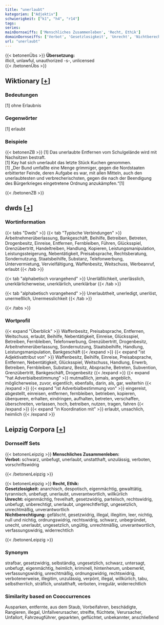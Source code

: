 ```yaml
---
title: "unerlaubt"
kategorien: ["Adjektiv"]
schwierigkeit: ["k1", "h4", "r14"]
tags:
series:
mainDornseiffs: ['Menschliches Zusammenleben', 'Recht, Ethik']
domainDornseiffs: ['Verbot', 'Gesetzlosigkeit', 'Unrecht', 'Nichtberechtigung']
url: "unerlaubt"
---
```


{{< betonenÜbs >}}
**Übersetzung:**  
illicit, unlawful, unauthorized -s-, unlicensed  
{{< /betonenÜbs >}}

## Wiktionary [[+](https://de.wiktionary.org/wiki/unerlaubt)]

### Bedeutungen
[1] ohne Erlaubnis  

### Gegenwörter
[1] erlaubt  

### Beispiele
{{< betonenZB >}}
[1] Das unerlaubte Entfernen vom Schulgelände wird mit Nachsitzen bestraft.  
[1] Kay hat sich unerlaubt das letzte Stück Kuchen genommen.  
[1] „Der Bund umfaßte eine Menge grimmiger, gegen die Nordstaaten erbitterter Feinde, deren Aufgabe es war, mit allen Mitteln, auch den unerlaubtesten und verbrecherischsten, gegen die nach der Beendigung des Bürgerkrieges eingetretene Ordnung anzukämpfen.“[1]  

{{< /betonenZB >}}


## dwds [[+](https://www.dwds.de/wb/unerlaubt)]

### Wortinformation
{{< tabs "Dwds" >}}
{{< tab "Typische Verbindungen" >}}
Arbeitnehmerüberlassung, Bankgeschäft, Beihilfe, Betreiben, Betreten, Drogenbesitz, Einreise, Entfernen, Fernbleiben, Führen, Glücksspiel, Grenzübertritt, Handeltreiben, Handlung, Kopieren, Leistungsmanipulation, Leistungssteigerung, Nebentätigkeit, Preisabsprache, Rechtsberatung, Sondernutzung, Staatsbeihilfe, Substanz, Telefonwerbung, Untervermietung, Vervielfältigung, Waffenbesitz, Weitschuss, Werbeanruf, erlaubt
{{< /tab >}}

{{< tab "alphabetisch vorangehend" >}}
Unerläßlichkeit, unerlässlich, unerklärlicherweise, unerklärlich, unerklärbar
{{< /tab >}}

{{< tab "alphabetisch vorangehend" >}}
Unerlaubtheit, unerledigt, unerlöst, unermeßlich, Unermesslichkeit
{{< /tab >}}

{{< /tabs >}}

### Wortprofil
{{< expand "Überblick" >}} Waffenbesitz, Preisabsprache, Entfernen, Weitschuss, erlaubt, Beihilfe, Nebentätigkeit, Einreise, Glücksspiel, Betreiben, Fernbleiben, Telefonwerbung, Grenzübertritt, Drogenbesitz, Arbeitnehmerüberlassung, Sondernutzung, Staatsbeihilfe, Handlung, Leistungsmanipulation, Bankgeschäft {{< /expand >}}
{{< expand "ist Adjektivattribut von" >}} Waffenbesitz, Beihilfe, Einreise, Preisabsprache, Entfernen, Nebentätigkeit, Glücksspiel, Weitschuss, Handlung, Erwerb, Betreiben, Fernbleiben, Substanz, Besitz, Absprache, Betreten, Subvention, Grenzübertritt, Bankgeschäft, Drogenbesitz {{< /expand >}}
{{< expand "hat Adverbialbestimmung" >}} mutmaßlich, jemals, angeblich, möglicherweise, zuvor, eigentlich, ebenfalls, darin, als, gar, weiterhin {{< /expand >}}
{{< expand "ist Adverbialbestimmung von" >}} eingereist, abgestellt, einreisen, entfernen, fernbleiben, betrieben, kopieren, überqueren, erhalten, eindringen, aufhalten, betreten, verschaffen, überschreiten, verlassen, hoch, betreiben, nutzen, tragen, fahren {{< /expand >}}
{{< expand "in Koordination mit" >}} erlaubt, unsachlich, heimlich {{< /expand >}}

## Leipzig Corpora [[+](https://corpora.uni-leipzig.de/en/res?word=unerlaubt&corpusId=deu_newscrawl-public_2018)]

### Dornseiff Sets
{{< betonenLeipzig >}}
**Menschliches Zusammenleben:**  
**Verbot:** schwarz, unbefugt, unerlaubt, unstatthaft, unzulässig, verboten, vorschriftswidrig  

{{< /betonenLeipzig >}}


{{< betonenLeipzig >}}
**Recht, Ethik:**  
**Gesetzlosigkeit:** anarchisch, despotisch, eigenmächtig, gewalttätig, tyrannisch, unbefugt, unerlaubt, unverantwortlich, willkürlich  
**Unrecht:** eigenmächtig, frevelhaft, gesetzwidrig, parteiisch, rechtswidrig, unbefugt, unberechtigt, unerlaubt, ungerechtfertigt, ungesetzlich, unrechtmäßig, unverantwortlich  
**Nichtberechtigung:** gefälscht, gesetzwidrig, illegal, illegitim, leer, nichtig, null und nichtig, ordnungswidrig, rechtswidrig, schwarz, unbegründet, unecht, unerlaubt, ungesetzlich, ungültig, unrechtmäßig, unverantwortlich, verfassungswidrig, widerrechtlich  

{{< /betonenLeipzig >}}

### Synonym
strafbar, gesetzwidrig, selbständig, ungesetzlich, schwarz, untersagt, unbefugt, eigenmächtig, heimlich, kriminell, hintenherum, unbemerkt, verfassungswidrig, unrechtmäßig, ordnungswidrig, rechtswidrig, verbotenerweise, illegitim, unzulässig, verpönt, illegal, willkürlich, tabu, selbstherrlich, sträflich, unstatthaft, verboten, irregulär, widerrechtlich


### Similarity based on Cooccurrences
Ausparken, entfernte, aus dem Staub, Vorbeifahren, beschädigte, Rangieren, illegal, Unfallverursacher, streifte, flüchtete, Verursacher, Unfallort, Fahrzeugführer, geparkten, geflüchtet, unbekannter, anschließend

